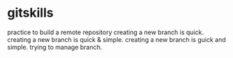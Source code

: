 # gitskills
practice to build a remote repository
creating a new branch is quick.
creating a new branch is quick & simple.
creating a new branch is guick and simple.
trying to manage branch.